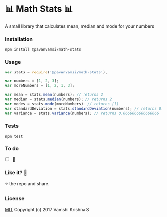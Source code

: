 :bar_chart: Math Stats :bar_chart:
=========

A small library that calculates mean, median and mode for your numbers

### Installation

  `npm install @pavanvamsi/math-stats`

### Usage

```javascript
var stats = require('@pavanvamsi/math-stats');

var numbers = [1, 2, 3];
var moreNumbers = [1, 2, 1, 3];

var mean = stats.mean(numbers); // returns 2
var median = stats.median(numbers); // returns 2
var modes = stats.mode(moreNumbers); // returns [1]
var standardDeviation = stats.standardDeviation(numbers); // returns 0.816496580927726
var variance = stats.variance(numbers); // returns 0.6666666666666666
```

### Tests


`npm test`

### To do
- [ ] :thinking:

### Like it? :see_no_evil:

:star: the repo and share.

### License

[MIT](https://github.com/pavanvamsi3/math-stats/blob/master/LICENSE) Copyright (c) 2017 Vamshi Krishna S

